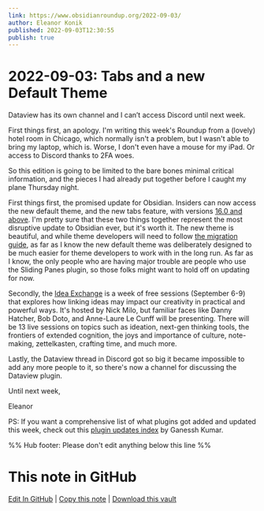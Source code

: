 ```yaml
---
link: https://www.obsidianroundup.org/2022-09-03/
author: Eleanor Konik
published: 2022-09-03T12:30:55
publish: true
---
```


# 2022-09-03: Tabs and a new Default Theme
Dataview has its own channel and I can’t access Discord until next week.

First things first, an apology. I'm writing this week's Roundup from a (lovely) hotel room in Chicago, which normally isn't a problem, but I wasn't able to bring my laptop, which is. Worse, I don't even have a mouse for my iPad. Or access to Discord thanks to 2FA woes.  

So this edition is going to be limited to the bare bones minimal critical information, and the pieces I had already put together before I caught my plane Thursday night. 

First things first, the promised update for Obsidian. Insiders can now access the new default theme, and the new tabs feature, with versions [16.0 and above](https://forum.obsidian.md/t/obsidian-release-v0-16-0-insider-build/42536). I'm pretty sure that these two things together represent the most disruptive update to Obsidian ever, but it's worth it. The new theme is beautiful, and while theme developers will need to follow [the migration guide](https://forum.obsidian.md/t/0-16-0-theme-migration-guide/42537), as far as I know the new default theme was deliberately designed to be much easier for theme developers to work with in the long run. As far as I know, the only people who are having major trouble are people who use the Sliding Panes plugin, so those folks might want to hold off on updating for now. 

Secondly, the [Idea Exchange](https://www.linkingyourthinking.com/idea-exchange-conference) is a week of free sessions (September 6-9) that explores how linking ideas may impact our creativity in practical and powerful ways. It's hosted by Nick Milo, but familiar faces like Danny Hatcher, Bob Doto, and Anne-Laure Le Cunff will be presenting. There will be 13 live sessions on topics such as ideation, next-gen thinking tools, the frontiers of extended cognition, the joys and importance of culture, note-making, zettelkasten, crafting time, and much more.

Lastly, the Dataview thread in Discord got so big it became impossible to add any more people to it, so there's now a channel for discussing the Dataview plugin. 

Until next week,

Eleanor 

PS: If you want a comprehensive list of what plugins got added and updated this week, check out this [plugin updates index](https://obsidian-plugin-stats.vercel.app/updates) by Ganessh Kumar.


%% Hub footer: Please don't edit anything below this line %%

# This note in GitHub

<span class="git-footer">[Edit In GitHub](https://github.dev/obsidian-community/obsidian-hub/blob/main/01%20-%20Community/Obsidian%20Roundup/2022-09-03%20Tabs%20and%20a%20new%20Default%20Theme.md "git-hub-edit-note") | [Copy this note](https://raw.githubusercontent.com/obsidian-community/obsidian-hub/main/01%20-%20Community/Obsidian%20Roundup/2022-09-03%20Tabs%20and%20a%20new%20Default%20Theme.md "git-hub-copy-note") | [Download this vault](https://github.com/obsidian-community/obsidian-hub/archive/refs/heads/main.zip "git-hub-download-vault") </span>
